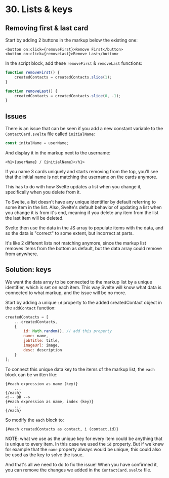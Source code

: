 # 30. Lists & keys

## Removing first & last card

Start by adding 2 buttons in the markup below the existing one:

```svelte
<button on:click={removeFirst}>Remove First</button>
<button on:click={removeLast}>Remove Last</button>
```

In the script block, add these `removeFirst` & `removeLast` functions:

```js
function removeFirst() {
    createdContacts = createdContacts.slice(1);
}

function removeLast() {
    createdContacts = createdContacts.slice(0, -1);
}
```

## Issues

There is an issue that can be seen if you add a new constant variable to the `ContactCard.svelte` file called `initialName`:

```js
const initalName = userName;
```

And display it in the markup next to the username:

```svelte
<h1>{userName} / {initialName}</h1>
```

If you name 3 cards uniquely and starts removing from the top, you'll see that the initial name is not matching the username on the cards anymore.

This has to do with how Svelte updates a list when you change it, specifically when you delete from it.

To Svelte, a list doesn't have any unique identifier by default referring to some item in the list.
Also, Svelte's default behavior of updating a list when you change it is from it's end, meaning if you delete any item from the list the last item will be deleted.

Svelte then use the data in the JS array to populate items with the data, and so the data is "correct" to some extent, but incorrect at parts.

It's like 2 different lists not matching anymore, since the markup list removes items from the bottom as default, but the data array could remove from anywhere.

## Solution: keys

We want the data array to be connected to the markup list by a unique identifier, which is set on each item.
This way Svelte will know what data is connected to what markup, and the issue will be no more.

Start by adding a unique `id` property to the added createdContact object in the `addContact` function:

```js
createdContacts = [
    ...createdContacts,
    {
        id: Math.random(), // add this property
        name: name,
        jobTitle: title,
        imageUrl: image,
        desc: description
    }
];
```

To connect this unique data key to the items of the markup list, the `each` block can be written like:

```svelte
{#each expression as name (key)}
    ...
{/each}
<!-- OR -->
{#each expression as name, index (key)}
    ...
{/each}
```

So modify the `each` block to:

```svelte
{#each createdContacts as contact, i (contact.id)}
```

NOTE: what we use as the unique key for every item could be anything that is unique to every item. In this case we used the `id` property.
But if we knew for example that the `name` property always would be unique, this could also be used as the key to solve the issue.

And that's all we need to do to fix the issue!
When you have confirmed it, you can remove the changes we added in the `ContactCard.svelte` file.
